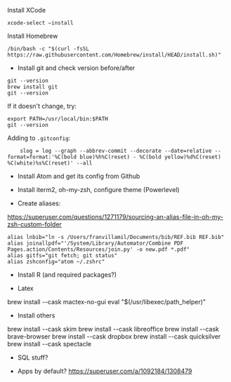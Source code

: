 Install XCode

```shell
xcode-select —install
```

Install Homebrew

```shell
/bin/bash -c "$(curl -fsSL https://raw.githubusercontent.com/Homebrew/install/HEAD/install.sh)"
```



- Install git and check version before/after

```shell
git --version
brew install git
git --version
```

If it doesn't change, try:

```shell
export PATH=/usr/local/bin:$PATH
git --version
```

Adding to `.gitconfig`:

```shell
	slog = log --graph --abbrev-commit --decorate --date=relative --format=format:'%C(bold blue)%h%C(reset) - %C(bold yellow)%d%C(reset) %C(white)%s%C(reset)' --all
```

- Install Atom and get its config from Github

- Install iterm2, oh-my-zsh, configure theme (Powerlevel)

- Create aliases:

https://superuser.com/questions/1271179/sourcing-an-alias-file-in-oh-my-zsh-custom-folder

```shell
alias lnbib="ln -s /Users/franvillamil/Documents/bib/REF.bib REF.bib"
alias joinallpdf="'/System/Library/Automator/Combine PDF Pages.action/Contents/Resources/join.py' -o new.pdf *.pdf"
alias gitfs="git fetch; git status"
alias zshconfig="atom ~/.zshrc"
```

- Install R (and required packages?)

- Latex

brew install --cask mactex-no-gui
eval "$(/usr/libexec/path_helper)"



- Install others

brew install --cask skim
brew install --cask libreoffice
brew install --cask brave-browser
brew install --cask dropbox
brew install --cask quicksilver
brew install --cask spectacle


- SQL stuff?

- Apps by default? https://superuser.com/a/1092184/1308479
